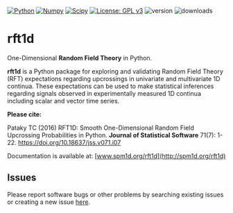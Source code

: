 [![Python](https://img.shields.io/badge/Python-FFD43B?style=for-the-badge&logo=python&logoColor=blue)](https://www.python.org)
[![Numpy](https://img.shields.io/badge/Numpy-777BB4?style=for-the-badge&logo=numpy&logoColor=white)](https://numpy.org)
[![Scipy](https://img.shields.io/badge/SciPy-654FF0?style=for-the-badge&logo=SciPy&logoColor=white)](https://scipy.org)
[![License: GPL v3](https://img.shields.io/badge/License-GPLv3-blue.svg)](https://www.gnu.org/licenses/gpl-3.0)
![version](https://img.shields.io/badge/version-0.2.5-blue)
![downloads](https://static.pepy.tech/badge/rft1d/month)

rft1d
=====

One-Dimensional <b>Random Field Theory</b> in Python.

<b>rft1d</b> is a Python package for exploring and validating Random Field Theory (RFT)
expectations regarding upcrossings in univariate and multivariate 1D continua.
These expectations can be used to make statistical inferences regarding signals
observed in experimentally measured 1D continua including scalar and vector time series.


<b>Please cite:</b>

Pataky TC (2016) RFT1D: Smooth One-Dimensional Random Field Upcrossing Probabilities in Python.
<b>Journal of Statistical Software</b> 71(7): 1-22. https://doi.org/10.18637/jss.v071.i07

Documentation is available at:
[www.spm1d.org/rft1d](http://spm1d.org/rft1d)

Issues
------

Please report software bugs or other problems by searching existing issues or creating a new issue [here](https://github.com/0todd0000/rft1d/issues).
